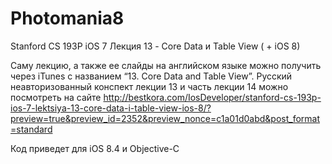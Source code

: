 # Photomania8
Stanford CS 193P iOS 7 Лекция 13 -  Core Data и Table View ( + iOS 8)

 Саму лекцию, а также ее слайды на английском языке можно получить через iTunes с названием “13. Core Data and Table View”.
 Русский неавторизованный конспект лекции 13 и часть лекции 14 можно посмотреть на 
 сайте http://bestkora.com/IosDeveloper/stanford-cs-193p-ios-7-lektsiya-13-core-data-i-table-view-ios-8/?preview=true&preview_id=2352&preview_nonce=c1a01d0abd&post_format=standard
 
 Код приведет для iOS 8.4 и Objective-C
